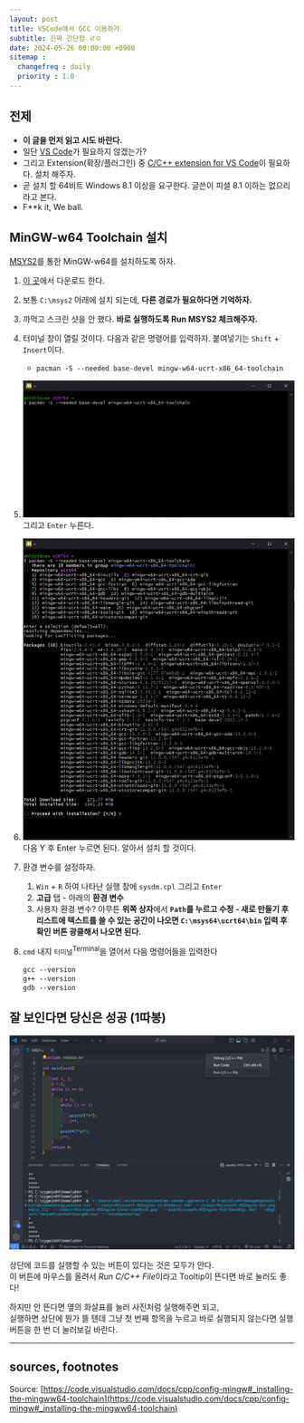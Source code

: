 ```yaml
---
layout: post
title: VSCode에서 GCC 이용하기
subtitle: 진짜 간단함 ㄹㅇ
date: 2024-05-26 00:00:00 +0900
sitemap :
  changefreq : daily
  priority : 1.0
---
```


## 전제

* **이 글을 먼저 읽고 시도 바란다.**
* 일단 [VS Code](https://code.visualstudio.com/download)가 필요하지 않겠는가?  
* 그리고 Extension(확장/플러그인) 중 [C/C++ extension for VS Code](https://marketplace.visualstudio.com/items?itemName=ms-vscode.cpptools)이 필요하다. 설치 해주자.  
* 곧 설치 할 64비트 Windows 8.1 이상을 요구한다. 글쓴이 피셜 8.1 이하는 없으리라고 본다. 
* F**k it, We ball.

## MinGW-w64 Toolchain 설치

[MSYS2](https://www.msys2.org/)를 통한 MinGW-w64를 설치하도록 하자.

1. [이 곳](https://github.com/msys2/msys2-installer/releases/download/2024-01-13/msys2-x86_64-20240113.exe)에서 다운로드 한다.
2. 보통 `C:\msys2` 아래에 설치 되는데, **다른 경로가 필요하다면 기억하자.**
3. 까먹고 스크린 샷을 안 했다. **바로 실행하도록 Run MSYS2 체크해주자.**
4. 터미널 창이 열릴 것이다. 다음과 같은 명령어를 입력하자. 붙여넣기는 `Shift` + `Insert`이다.
   * `pacman -S --needed base-devel mingw-w64-ucrt-x86_64-toolchain`
5. ![alt text](/assets/images/240526/image.png) 그리고 `Enter` 누른다.
6. ![alt text](/assets/images/240526/image2.png) 다음 Y 후 Enter 누르면 된다. 알아서 설치 할 것이다.
7. 환경 변수를 설정하자.
   1. `Win` + `R` 하여 나타난 실행 창에 `sysdm.cpl` 그리고 `Enter`
   2. **고급** 탭 - 아래의 **환경 변수**
   3. 사용자 환경 변수? 아무튼 **위쪽 상자**에서 **`Path`를 누르고 수정 - 새로 만들기 후 리스트에 텍스트를 쓸 수 있는 공간이 나오면 `C:\msys64\ucrt64\bin` 입력 후 확인 버튼 광클해서 나오면 된다.**
8. `cmd` 내지 `터미널`<sup>Terminal</sup>을 열어서 다음 명령어들을 입력한다

    ```text
    gcc --version
    g++ --version
    gdb --version
    ```

## 잘 보인다면 당신은 성공 (1따봉)

![alt text](/assets/images/240526/image3.png)

상단에 코드를 실행할 수 있는 버튼이 있다는 것은 모두가 안다.  
이 버튼에 마우스를 올려서 *Run C/C++ File*이라고 Tooltip이 뜬다면 바로 눌러도 좋다!  
  
하지만 안 뜬다면 옆의 화살표를 눌러 사진처럼 실행해주면 되고,  
실행하면 상단에 뭔가 뜰 텐데 그냥 첫 번째 항목을 누르고 바로 실행되지 않는다면 실행 버튼을 한 번 더 눌러보길 바란다.

---

## sources, footnotes

<!-- [^1]: -->

Source: [https://code.visualstudio.com/docs/cpp/config-mingw#_installing-the-mingww64-toolchain](https://code.visualstudio.com/docs/cpp/config-mingw#_installing-the-mingww64-toolchain)